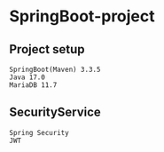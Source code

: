 # SpringBoot-project

## Project setup
```
SpringBoot(Maven) 3.3.5
Java 17.0
MariaDB 11.7
```
## SecurityService
```
Spring Security
JWT
